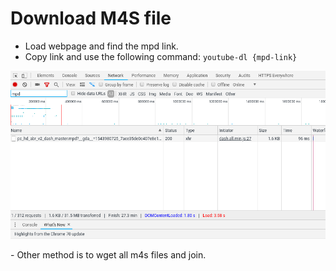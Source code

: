 # Download M4S file

- Load webpage and find the mpd link.
- Copy link and use the following command: `youtube-dl {mpd-link}`
<p><img src="/images/m4s-mpd.png"/></p>
- Other method is to wget all m4s files and join.
